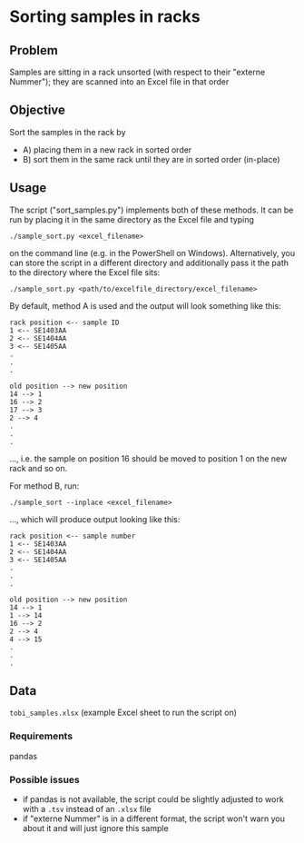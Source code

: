 # Sorting samples in racks

## Problem
Samples are sitting in a rack unsorted (with respect to their "externe Nummer"); they are scanned into an Excel file in that order

## Objective
Sort the samples in the rack by 

* A) placing them in a new rack in sorted order
* B) sort them in the same rack until they are in sorted order (in-place)

## Usage
The script ("sort_samples.py") implements both of these methods. It can be run by placing it in the same directory as the Excel file and typing 

`./sample_sort.py <excel_filename>`

on the command line (e.g. in the PowerShell on Windows). Alternatively, you can store the script in a different directory and
additionally pass it the path to the directory where the Excel file sits:

`./sample_sort.py <path/to/excelfile_directory/excel_filename>`

By default, method A is used and the output will look something like this:

```
rack position <-- sample ID
1 <-- SE1403AA
2 <-- SE1404AA
3 <-- SE1405AA
.
.
.

old position --> new position
14 --> 1
16 --> 2
17 --> 3
2 --> 4
.
.
.
```

..., i.e. the sample on position 16 should be moved to position 1 on the new rack and so on.

For method B, run:

`./sample_sort --inplace <excel_filename>`

..., which will produce output looking like this:

```
rack position <-- sample number
1 <-- SE1403AA
2 <-- SE1404AA
3 <-- SE1405AA
.
.
.

old position --> new position
14 --> 1
1 --> 14
16 --> 2
2 --> 4
4 --> 15
.
.
.
```

## Data
`tobi_samples.xlsx` (example Excel sheet to run the script on)

### Requirements
pandas

### Possible issues
* if pandas is not available, the script could be slightly adjusted to work with a `.tsv` instead of an `.xlsx` file
* if "externe Nummer" is in a different format, the script won't warn you about it and will just ignore this sample


